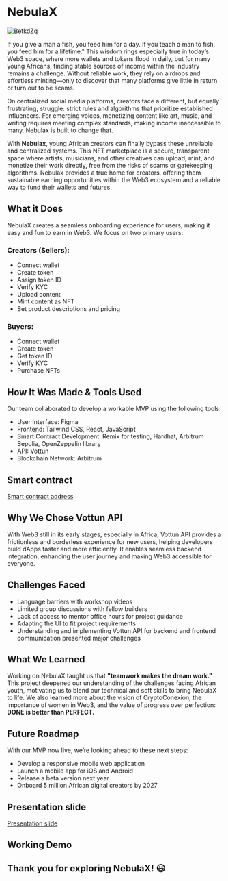 # NebulaX

![BetkdZq](https://github.com/user-attachments/assets/a735e646-8ba4-4af7-bd11-eb31423bca2f)

If you give a man a fish, you feed him for a day. If you teach a man to fish, you feed him for a lifetime." This wisdom rings especially true in today’s Web3 space, where more wallets and tokens flood in daily, but for many young Africans, finding stable sources of income within the industry remains a challenge. Without reliable work, they rely on airdrops and effortless minting—only to discover that many platforms give little in return or turn out to be scams. 

On centralized social media platforms, creators face a different, but equally frustrating, struggle: strict rules and algorithms that prioritize established influencers. For emerging voices, monetizing content like art, music, and writing requires meeting complex standards, making income inaccessible to many. Nebulax is built to change that.

With **Nebulax**, young African creators can finally bypass these unreliable and centralized systems. This NFT marketplace is a secure, transparent space where artists, musicians, and other creatives can upload, mint, and monetize their work directly, free from the risks of scams or gatekeeping algorithms. Nebulax provides a true home for creators, offering them sustainable earning opportunities within the Web3 ecosystem and a reliable way to fund their wallets and futures.

## What it Does
NebulaX creates a seamless onboarding experience for users, making it easy and fun to earn in Web3. We focus on two primary users:

### Creators (Sellers):
- Connect wallet
- Create token
- Assign token ID
- Verify KYC
- Upload content
- Mint content as NFT
- Set product descriptions and pricing
  
### Buyers:
- Connect wallet
- Create token
- Get token ID
- Verify KYC
- Purchase NFTs
  
## How It Was Made & Tools Used
  
Our team collaborated to develop a workable MVP using the following tools:

- User Interface: Figma
- Frontend: Tailwind CSS, React, JavaScript
- Smart Contract Development: Remix for testing, Hardhat, Arbitrum Sepolia, OpenZeppelin library
- API: Vottun
- Blockchain Network: Arbitrum


 ## Smart contract
  [Smart contract address](https://gist.github.com/nafkem/b1be2ff6db4d954f799759a1e80faf2c)

## Why We Chose Vottun API
With Web3 still in its early stages, especially in Africa, Vottun API provides a frictionless and borderless experience for new users, helping developers build dApps faster and more efficiently. It enables seamless backend integration, enhancing the user journey and making Web3 accessible for everyone.

## Challenges Faced
- Language barriers with workshop videos
- Limited group discussions with fellow builders
- Lack of access to mentor office hours for project guidance
- Adapting the UI to fit project requirements
- Understanding and implementing Vottun API for backend and frontend communication presented major challenges

## What We Learned
Working on NebulaX taught us that **"teamwork makes the dream work."** This project deepened our understanding of the challenges facing African youth, motivating us to blend our technical and soft skills to bring NebulaX to life. We also learned more about the vision of CryptoConexion, the importance of women in Web3, and the value of progress over perfection: **DONE is better than PERFECT.**

## Future Roadmap
With our MVP now live, we’re looking ahead to these next steps:
- Develop a responsive mobile web application
- Launch a mobile app for iOS and Android
- Release a beta version next year
- Onboard 5 million African digital creators by 2027
  
## Presentation slide 
[Presentation slide](https://www.canva.com/design/DAGUycKhuFE/lffz3PHu0ebOj1b_f7DGlw/edit?utm_content=DAGUycKhuFE&utm_campaign=designshare&utm_medium=link2&utm_source=sharebutton)

## Working Demo

## Thank you for exploring NebulaX! 😃

